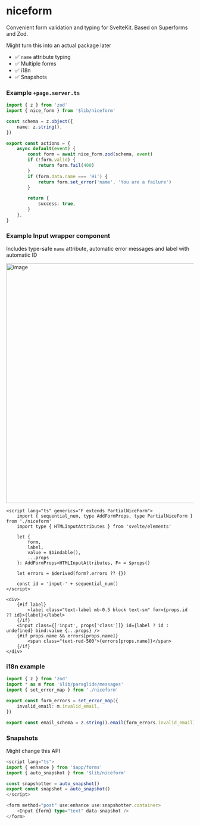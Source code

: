 # niceform
Convenient form validation and typing for SvelteKit. Based on Superforms and Zod.

Might turn this into an actual package later

- ✅ `name` attribute typing
- ✅ Multiple forms
- ✅ i18n
- ✅ Snapshots

### Example `+page.server.ts`
```ts
import { z } from 'zod'
import { nice_form } from '$lib/niceform'

const schema = z.object({
	name: z.string(),
})

export const actions = {
	async default(event) {
		const form = await nice_form.zod(schema, event)
		if (!form.valid) {
			return form.fail(400)
		}
		if (form.data.name === 'Hi') {
			return form.set_error('name', 'You are a failure')
		}

		return {
			success: true,
		}
	},
}
```

### Example Input wrapper component

Includes type-safe `name` attribute, automatic error messages and label with automatic ID

<img width="644" alt="image" src="https://github.com/user-attachments/assets/f1013bc2-5e61-4a50-b8c4-f3dafa54d3c3" />


```svelte
<script lang="ts" generics="F extends PartialNiceForm">
	import { sequential_num, type AddFormProps, type PartialNiceForm } from './niceform'
	import type { HTMLInputAttributes } from 'svelte/elements'

	let {
		form,
		label,
		value = $bindable(),
		...props
	}: AddFormProps<HTMLInputAttributes, F> = $props()

	let errors = $derived(form?.errors ?? {})

	const id = 'input-' + sequential_num()
</script>

<div>
	{#if label}
		<label class="text-label mb-0.5 block text-sm" for={props.id ?? id}>{label}</label>
	{/if}
	<input class={['input', props['class']]} id={label ? id : undefined} bind:value {...props} />
	{#if props.name && errors[props.name]}
		<span class="text-red-500">{errors[props.name]}</span>
	{/if}
</div>

```

### i18n example
```ts
import { z } from 'zod'
import * as m from '$lib/paraglide/messages'
import { set_error_map } from './niceform'

export const form_errors = set_error_map({
	invalid_email: m.invalid_email,
})

export const email_schema = z.string().email(form_errors.invalid_email).max(100)
```

### Snapshots

Might change this API

```ts
<script lang="ts">
import { enhance } from '$app/forms'
import { auto_snapshot } from '$lib/niceform'

const snapshotter = auto_snapshot()
export const snapshot = auto_snapshot()
</script>

<form method="post" use:enhance use:snapshotter.container>
	<Input {form} type="text" data-snapshot />
</form>
```
